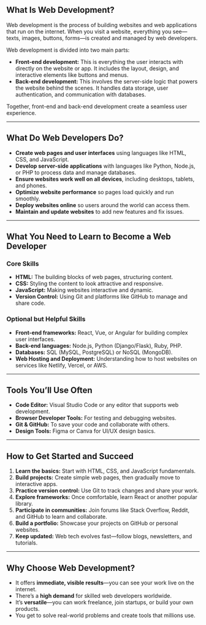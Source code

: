 

## What Is Web Development?

Web development is the process of building websites and web applications that run on the internet. When you visit a website, everything you see—texts, images, buttons, forms—is created and managed by web developers.

Web development is divided into two main parts:

* **Front-end development:** This is everything the user interacts with directly on the website or app. It includes the layout, design, and interactive elements like buttons and menus.
* **Back-end development:** This involves the server-side logic that powers the website behind the scenes. It handles data storage, user authentication, and communication with databases.

Together, front-end and back-end development create a seamless user experience.

---

## What Do Web Developers Do?

* **Create web pages and user interfaces** using languages like HTML, CSS, and JavaScript.
* **Develop server-side applications** with languages like Python, Node.js, or PHP to process data and manage databases.
* **Ensure websites work well on all devices**, including desktops, tablets, and phones.
* **Optimize website performance** so pages load quickly and run smoothly.
* **Deploy websites online** so users around the world can access them.
* **Maintain and update websites** to add new features and fix issues.

---

## What You Need to Learn to Become a Web Developer

### Core Skills

* **HTML:** The building blocks of web pages, structuring content.
* **CSS:** Styling the content to look attractive and responsive.
* **JavaScript:** Making websites interactive and dynamic.
* **Version Control:** Using Git and platforms like GitHub to manage and share code.

### Optional but Helpful Skills

* **Front-end frameworks:** React, Vue, or Angular for building complex user interfaces.
* **Back-end languages:** Node.js, Python (Django/Flask), Ruby, PHP.
* **Databases:** SQL (MySQL, PostgreSQL) or NoSQL (MongoDB).
* **Web Hosting and Deployment:** Understanding how to host websites on services like Netlify, Vercel, or AWS.

---

## Tools You’ll Use Often

* **Code Editor:** Visual Studio Code or any editor that supports web development.
* **Browser Developer Tools:** For testing and debugging websites.
* **Git & GitHub:** To save your code and collaborate with others.
* **Design Tools:** Figma or Canva for UI/UX design basics.

---

## How to Get Started and Succeed

1. **Learn the basics:** Start with HTML, CSS, and JavaScript fundamentals.
2. **Build projects:** Create simple web pages, then gradually move to interactive apps.
3. **Practice version control:** Use Git to track changes and share your work.
4. **Explore frameworks:** Once comfortable, learn React or another popular library.
5. **Participate in communities:** Join forums like Stack Overflow, Reddit, and GitHub to learn and collaborate.
6. **Build a portfolio:** Showcase your projects on GitHub or personal websites.
7. **Keep updated:** Web tech evolves fast—follow blogs, newsletters, and tutorials.

---

## Why Choose Web Development?

* It offers **immediate, visible results**—you can see your work live on the internet.
* There’s a **high demand** for skilled web developers worldwide.
* It’s **versatile**—you can work freelance, join startups, or build your own products.
* You get to solve real-world problems and create tools that millions use.

